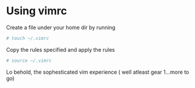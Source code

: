 # Using vimrc
Create a file under your home dir by running

```bash
# touch ~/.vimrc
```

Copy the rules specified and apply the rules

```bash
# source ~/.vimrc
```

Lo behold, the sophesticated vim experience ( well atleast gear 1...more to go)
